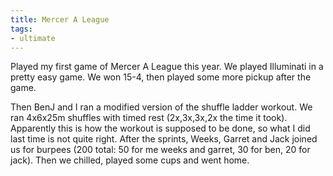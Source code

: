 ```yaml
---
title: Mercer A League
tags:
- ultimate
---
```


Played my first game of Mercer A League this year. We played Illuminati in a pretty easy game. We won 15-4, then played some more pickup after the game.

Then BenJ and I ran a modified version of the shuffle ladder workout. We ran 4x6x25m shuffles with timed rest (2x,3x,3x,2x the time it took). Apparently this is how the workout is supposed to be done, so what I did last time is not quite right. After the sprints, Weeks, Garret and Jack joined us for burpees (200 total: 50 for me weeks and garret, 30 for ben, 20 for jack). Then we chilled, played some cups and went home.
